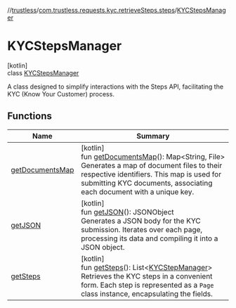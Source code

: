 //[trustless](../../../index.md)/[com.trustless.requests.kyc.retrieveSteps.steps](../index.md)/[KYCStepsManager](index.md)

# KYCStepsManager

[kotlin]\
class [KYCStepsManager](index.md)

A class designed to simplify interactions with the Steps API, facilitating the KYC (Know Your Customer) process.

## Functions

| Name | Summary |
|---|---|
| [getDocumentsMap](get-documents-map.md) | [kotlin]<br>fun [getDocumentsMap](get-documents-map.md)(): Map&lt;String, File&gt;<br>Generates a map of document files to their respective identifiers. This map is used for submitting KYC documents, associating each document with a unique key. |
| [getJSON](get-j-s-o-n.md) | [kotlin]<br>fun [getJSON](get-j-s-o-n.md)(): JSONObject<br>Generates a JSON body for the KYC submission. Iterates over each page, processing its data and compiling it into a JSON object. |
| [getSteps](get-steps.md) | [kotlin]<br>fun [getSteps](get-steps.md)(): List&lt;[KYCStepManager](../-k-y-c-step-manager/index.md)&gt;<br>Retrieves the KYC steps in a convenient form. Each step is represented as a `Page` class instance, encapsulating the fields. |
